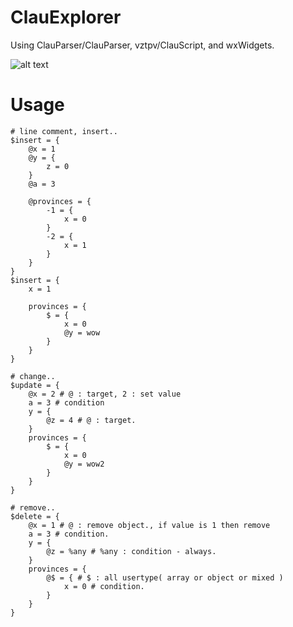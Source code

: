 # ClauExplorer
Using ClauParser/ClauParser, vztpv/ClauScript, and wxWidgets.

![alt text]("test.png") 

# Usage
	# line comment, insert..
	$insert = {
		@x = 1 
		@y = {
			z = 0
		} 
		@a = 3

		@provinces = {
			-1 = {
				x = 0
			}
			-2 = {
				x = 1
			}
		}
	}
	$insert = {
		x = 1

		provinces = {
			$ = {
				x = 0
				@y = wow
			}
		}
	}

	# change..
	$update = {
		@x = 2 # @ : target, 2 : set value
		a = 3 # condition
		y = {
			@z = 4 # @ : target.
		}
		provinces = {
			$ = {
				x = 0
				@y = wow2
			}
		}
	}

	# remove..
	$delete = {
		@x = 1 # @ : remove object., if value is 1 then remove
		a = 3 # condition.
		y = {
			@z = %any # %any : condition - always.
		}
		provinces = {
			@$ = { # $ : all usertype( array or object or mixed )
				x = 0 # condition.
			}
		}
	}
